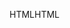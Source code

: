 <span data-ttu-id="9bccb-101">HTML</span><span class="sxs-lookup"><span data-stu-id="9bccb-101">HTML</span></span>